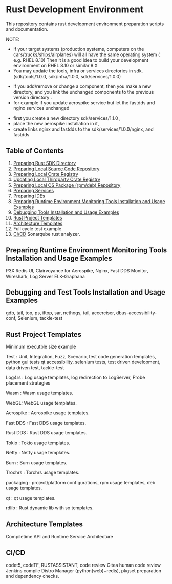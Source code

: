 # Rust Development Environment
This repository contains rust development environment preparation scripts and documentation.

NOTE:
 - If your target systems (production systems, computers on the cars/trucks/ships/airplanes) will all have the same operating system ( e.g. RHEL 8.10)
   Then it is a good idea to build your development environment on RHEL 8.10 or similar 8.X
 - You may update the tools, infra or services directories in sdk. (sdk/tools/1.0.0, sdk/infra/1.0.0, sdk/services/1.0.0)
  * If you add/remove or change a component, then you make a new directory, and you link the unchanged components to the previous version directory .
  * for example if you update aerospike service but let the fastdds and nginx services unchanged  
   + first you create a new directory sdk/services/1.1.0 , 
   + place the new aerospike installation in it, 
   + create links nginx and fastdds to the sdk/services/1.0.0/nginx, and fastdds
     

## Table of Contents

1. [Preparing Rust SDK Directory](doc/01.preparing-rust-sdk-directory/)
2. [Preparing Local Source Code Repository](doc/02.preparing-local-source-code-repository/)  
2. [Preparing Local Crate Registry](doc/03.preparing-local-crate-registry/)
4. [Updating Local Thirdparty Crate Registry](doc/04.updating-local-thirdparty-crate-registry/)
5. [Preparing Local OS Package (rpm/deb) Repository](doc/05.preparing-local-package-repository/)
6. [Preparing Services](doc/06.preparing-services)
7. [Preparing IDEs](doc/07.preparing-ides)
8. [Preparing Runtime Environment Monitoring Tools Installation and Usage Examples](#Preparing-Runtime-Environment-Monitoring-Tools-Installation-and-Usage-Examples)
9. [Debugging Tools Installation and Usage Examples](#Debugging-Tools-Installation-and-Usage-Examples)
10. [Rust Project Templates](#Rust-Project-Templates)
11. [Architecture Templates](#Architecture-Templates)
12. Full cycle test example
13. [CI/CD](#ci-cd) Sonarqube rust analyzer.





## Preparing Runtime Environment Monitoring Tools Installation and Usage Examples
P3X Redis UI, Clairvoyance for Aerospike, Nginx, Fast DDS Monitor, Wireshark, Log Server ELK-Graphana

## Debugging and Test Tools Installation and Usage Examples
gdb, tail, top, ps, iftop, sar, nethogs, tail, accerciser, dbus-accessibility-conf, Selenium, tackle-test
 
## Rust Project Templates

Minimum executble size example

Test : Unit, Integration, Fuzz, Scenario, test code generation templates, python gui tests qt accessibility, selenium tests, test driven development, data driven test, tackle-test

Log4rs : Log usage templates, log redirection to LogServer, Probe placement strategies 

Wasm : Wasm usage templates.

WebGL: WebGL usage templates.

Aerospike : Aerospike usage templates.

Fast DDS : Fast DDS usage templates.

Rust DDS : Rust DDS usage templates.

Tokio : Tokio usage templates.

Netty : Netty usage templates.

Burn : Burn usage templates.

Trochrs : Torchrs usage templates.

packaging : project/platform configurations, rpm usage templates, deb usage templates.

qt : qt usage templates.

rdlib : Rust dynamic lib with so templates.

## Architecture Templates
Compiletime API and Runtime Service Architecture 

## CI/CD
codet5, codeTF, RUSTASSISTANT,  code review
Gitea human code review
Jenkins compile
Distro Manager (python(web)+redis), pkgset preparation and dependency checks.






